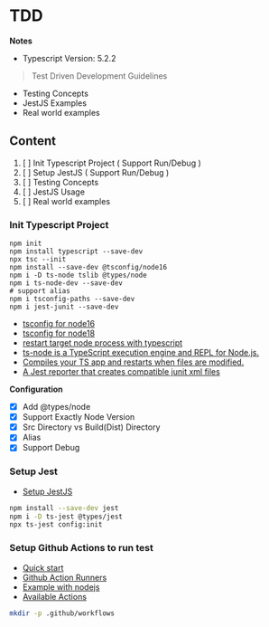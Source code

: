 # TDD

**Notes**

- Typescript Version: 5.2.2

> Test Driven Development Guidelines

- Testing Concepts
- JestJS Examples
- Real world examples

## Content

1. [ ] Init Typescript Project ( Support Run/Debug )
2. [ ] Setup JestJS ( Support Run/Debug )
3. [ ] Testing Concepts
4. [ ] JestJS Usage
5. [ ] Real world examples

### Init Typescript Project

```
npm init
npm install typescript --save-dev
npx tsc --init
npm install --save-dev @tsconfig/node16
npm i -D ts-node tslib @types/node
npm i ts-node-dev --save-dev
# support alias
npm i tsconfig-paths --save-dev
npm i jest-junit --save-dev
```

- [tsconfig for node16](https://www.npmjs.com/package/@tsconfig/node16)
- [tsconfig for node18](https://www.npmjs.com/package/@tsconfig/node18)
- [restart target node process with typescript](https://www.npmjs.com/package/ts-node-dev)
- [ts-node is a TypeScript execution engine and REPL for Node.js.](https://typestrong.org/ts-node/docs/)
- [Compiles your TS app and restarts when files are modified.](https://www.npmjs.com/package/ts-node-dev)
- [A Jest reporter that creates compatible junit xml files](https://www.npmjs.com/package/jest-junit)

**Configuration**

- [x] Add @types/node
- [x] Support Exactly Node Version
- [x] Src Directory vs Build(Dist) Directory
- [x] Alias
- [x] Support Debug

### Setup Jest

- [Setup JestJS](https://jestjs.io/docs/getting-started)

```sh
npm install --save-dev jest
npm i -D ts-jest @types/jest
npx ts-jest config:init
```

### Setup Github Actions to run test

- [Quick start](https://docs.github.com/en/actions/quickstart)
- [Github Action Runners](https://docs.github.com/en/actions/using-jobs/choosing-the-runner-for-a-job#choosing-github-hosted-runners)
- [Example with nodejs](https://docs.github.com/en/actions/automating-builds-and-tests/building-and-testing-nodejs)
- [Available Actions](https://github.com/actions)

```sh
mkdir -p .github/workflows
```
